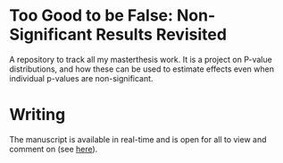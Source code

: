 Too Good to be False: Non-Significant Results Revisited
=======

A repository to track all my masterthesis work. It is a project on P-value distributions, and how these can be used to estimate effects even when individual p-values are non-significant.

# Writing
The manuscript is available in real-time and is open for all to view and comment on (see [here](https://onedrive.live.com/redir?resid=AE70BA856208934B!134&authkey=!AKsi2jSWPZWPOss&ithint=file%2c.docx)).